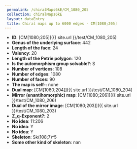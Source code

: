 ```yaml
--- 
 permalink: /chiralMaps6kE/CM_1080_205 
 collection: chiralMaps6kE
 layout: dataEntry
 title: Chiral maps up to 6000 edges - CM[1080;205]
---
```


- **ID**: [CM[1080;205]]({{ site.url }}/test/CM_1080_205)
- **Genus of the underlying surface**: 442
- **Length of the face**: 24
- **Valency**: 20
- **Length of the Petrie polygon**: 120
- **Is the automorphism group solvable?**: S
- **Number of vertices**: 108
- **Number of edges**: 1080
- **Number of faces**: 90
- **The map is self-**: none
- **Dual map**: [CM[1080;204]]({{ site.url }}/test/CM_1080_204)
- **Mirror (enantihomorphic) map**: [CM[1080;206]]({{ site.url }}/test/CM_1080_206)
- **Dual of the mirror image**: [CM[1080;203]]({{ site.url }}/test/CM_1080_203)
- **Z_q-Exponent?**: 2
- **No idea**:  11:206
- **No idea**: Y
- **No idea**: Y
- **Skeleton**: Sk(108;7)^5
- **Some other kind of skeleton**: nan
